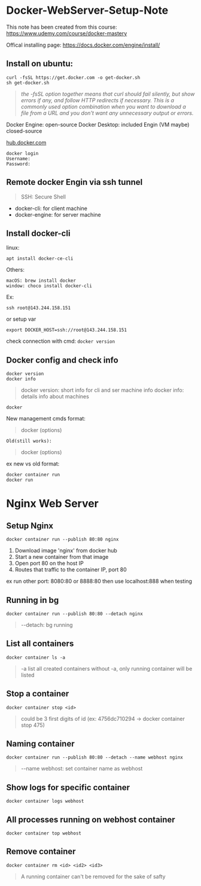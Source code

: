 # Docker-WebServer-Setup-Note
This note has been created from this course: https://www.udemy.com/course/docker-mastery

Offical installing page: https://docs.docker.com/engine/install/

## Install on ubuntu:

```
curl -fsSL https://get.docker.com -o get-docker.sh
sh get-docker.sh
```

> *the -fsSL option together means that curl should fail silently, but show errors if any, and follow HTTP redirects if necessary. This is a commonly used option combination when you want to download a file from a URL and you don't want any unnecessary output or errors.*

Docker Engine: open-source
Docker Desktop: included Engin (VM maybe) closed-source

[hub.docker.com](https://hub.docker.com)
```
docker login
Username:
Password:
```

## Remote docker Engin via ssh tunnel
>SSH: Secure Shell

* docker-cli: for client machine
* docker-engine: for server machine

## Install docker-cli

linux:
```
apt install docker-ce-cli
```
Others:
```
macOS: brew install docker
window: choco install docker-cli
```
Ex:
```
ssh root@143.244.158.151
```
or setup var
```
export DOCKER_HOST=ssh://root@143.244.158.151
```
check connection with cmd: `docker version`

## Docker config and check info

```
docker version
docker info
```
>docker version: short info for cli and ser machine info
>docker info: details info about machines

```
docker
```
New management cmds format:
>docker <command> <sub-command> (options)

    Old(still works):
>docker <command> (options)

    
ex new vs old format:
```
docker container run
docker run
```

# Nginx Web Server
## Setup Nginx
```
docker container run --publish 80:80 nginx
```
1. Download image 'nginx' from docker hub
2. Start a new container from that image
3. Open port 80 on the host IP
4. Routes that traffic to the container IP, port 80

ex run other port: 8080:80 or 8888:80
then use localhost:888 when testing
## Running in bg
```
docker container run --publish 80:80 --detach nginx
```
>--detach: bg running
## List all containers
```
docker container ls -a
```
> -a list all created containers
> without -a, only running container will be listed
## Stop a container
```
docker container stop <id>
```
><id> could be 3 first digits of id (ex: 4756dc710294 -> docker container stop 475)
## Naming container
```
docker container run --publish 80:80 --detach --name webhost nginx

```
> --name webhost: set container name as webhost
## Show logs for specific container
```
docker container logs webhost
```
    
## All processes running on webhost container
```
docker container top webhost
```
## Remove container
```
docker container rm <id> <id2> <id3>
```
> A running container can't be removed for the sake of safty
